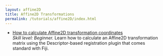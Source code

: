 ```yaml
---
layout: affine2D
title: Affine2D Transformations
permalink: /tutorials/affine2D/index.html
---
```


* [How to calculate Affine2D transformation coordinates](HowToCalculateAffine2D)  
  _Skill level: Beginner._ Learn how to calculate an Affine2D transformation matrix using the Descriptor-based registration plugin that comes standard with Fiji.
